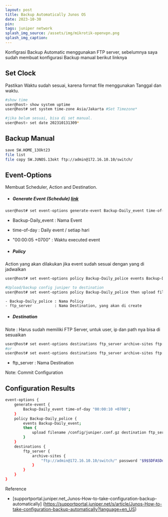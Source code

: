 ```yaml
---
layout: post
title: Backup Automatically Junos OS
date: 2023-10-30
pin: 
tags: juniper network
splash_img_source: /assets/img/mikrotik-openvpn.png
splash_img_caption: 
---
```


Konfigrasi Backup Automatic menggunakan FTP server, 
sebelumnya saya sudah membuat konfigurasi Backup manual berikut linknya 

## Set Clock
Pastikan Waktu sudah sesuai, karena format file menggunakan Tanggal dan waktu.

```bash
#show time 
user@host> show system uptime 
user@host# set system time-zone Asia/Jakarta #Set Timezone*

#jika belum sesuai, bisa di set manual.
user@host> set date 202310131309* 
```
## Backup Manual

```bash
save SW.HOME_13Okt23
file list
file copy SW.JUNOS.13okt ftp://admin@172.16.10.10/switch/
```

## Event-Options
Membuat Scheduler, Action and Destination.

- ##### Generate Event (Schedule) [link](https://www.juniper.net/documentation/us/en/software/junos/automation-scripting/topics/ref/statement/generate-event-edit-event-options.html)

```sh
user@host# set event-options generate-event Backup-Daily_event time-of-day "00:00:05 +0700"
```
- Backup-Daily_event : Nama Event
- time-of-day        : Daily event / setiap hari
- "00:00:05 +0700"   : Waktu executed event

- ##### Policy
Action yang akan dilakukan jika event sudah sesuai dengan yang di jadwalkan
```sh
user@host# set event-options policy Backup-Daily_police events Backup-Daily_event

#Upload/backup config juniper to destination
user@host# set event-options policy Backup-Daily_police then upload filename /config/juniper.conf.gz destination ftp_server
```
    - Backup-Daily_police : Nama Policy
    - ftp_server          : Nama Destination, yang akan di create

- ##### Destination
Note : Harus sudah memiliki FTP Server, untuk user, ip dan path nya bisa di sesuaikan
```sh
user@host# set event-options destinations ftp_server archive-sites ftp://admin@172.16.10.10/switch/ password test112233
#or
user@host# set event-options destinations ftp_server archive-sites ftp://admin:test112233@172.16.10.10/switch/
```
- ftp_server : Nama Destination

Note: Commit Configuration

## Configuration Results
```bash
event-options {
    generate-event {
        Backup-Daily_event time-of-day "00:00:10 +0700";
    }
    policy Backup-Daily_police {
        events Backup-Daily_event;
        then {
            upload filename /config/juniper.conf.gz destination ftp_server;
        }
    }
    destinations {
        ftp_server {
            archive-sites {
                "ftp://admin@172.16.10.10/switch/" password "$9$SDFASDdfsdfsdfSDsfsdFSDd"; ## SECRET-DATA
            }
        }
    }
}
```

Reference
- [supportportal.juniper.net_Junos-How-to-take-configuration-backup-automatically] (https://supportportal.juniper.net/s/article/Junos-How-to-take-configuration-backup-automatically?language=en_US)